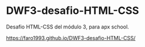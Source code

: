 # DWF3-desafio-HTML-CSS

Desafio HTML-CSS del módulo 3, para apx school.

https://faro1993.github.io/DWF3-desafio-HTML-CSS/
